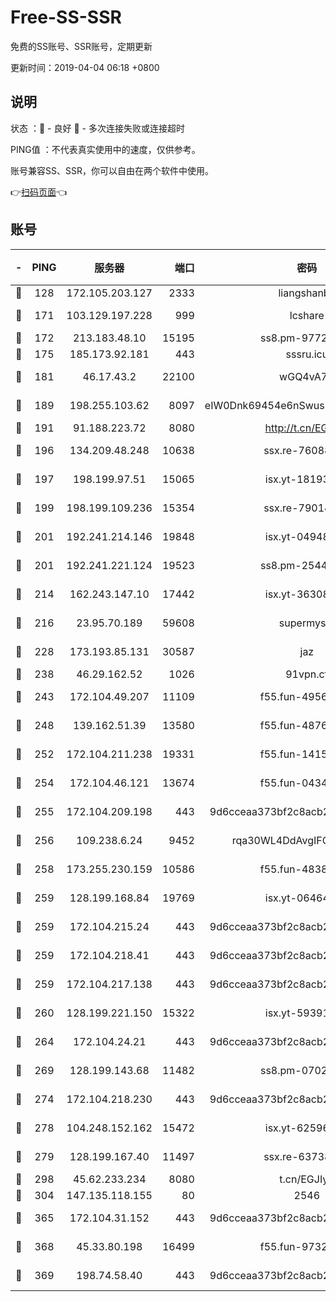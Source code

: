 # Free-SS-SSR

免费的SS账号、SSR账号，定期更新

更新时间：2019-04-04 06:18 +0800

## 说明

状态     ：🙂 - 良好 🙁 - 多次连接失败或连接超时

PING值   ：不代表真实使用中的速度，仅供参考。

账号兼容SS、SSR，你可以自由在两个软件中使用。

👉[扫码页面](https://liesauer.github.io/Free-SS-SSR/)👈

## 账号

|-|PING|服务器|端口|密码|加密方式|区域|
|:----:|:----:|:-----:|-----:|:----:|:----:|:----:|
|🙂|128|172.105.203.127|2333|liangshanbo|chacha20|JP|
|🙂|171|103.129.197.228|999|lcshare|aes-256-cfb|US|
|🙂|172|213.183.48.10|15195|ss8.pm-97720747|rc4-md5|RU|
|🙂|175|185.173.92.181|443|sssru.icu|rc4-md5|RU|
|🙂|181|46.17.43.2|22100|wGQ4vA7D|aes-256-gcm|RU|
|🙂|189|198.255.103.62|8097|eIW0Dnk69454e6nSwuspv9DmS201tQ0D|aes-256-cfb|US|
|🙂|191|91.188.223.72|8080|http://t.cn/EGJIyrl|rc4-md5|RU|
|🙂|196|134.209.48.248|10638|ssx.re-76088274|aes-256-cfb|US|
|🙂|197|198.199.97.51|15065|isx.yt-18193604|aes-256-cfb|US|
|🙂|199|198.199.109.236|15354|ssx.re-79014072|aes-256-cfb|US|
|🙂|201|192.241.214.146|19848|isx.yt-04948668|aes-256-cfb|US|
|🙂|201|192.241.221.124|19523|ss8.pm-25447716|aes-256-cfb|US|
|🙂|214|162.243.147.10|17442|isx.yt-36308071|aes-256-cfb|US|
|🙂|216|23.95.70.189|59608|supermyssr|chacha20-ietf|US|
|🙂|228|173.193.85.131|30587|jaz|aes-256-cfb|US|
|🙂|238|46.29.162.52|1026|91vpn.cf|rc4-md5|RU|
|🙂|243|172.104.49.207|11109|f55.fun-49562246|aes-256-cfb|SG|
|🙂|248|139.162.51.39|13580|f55.fun-48765997|aes-256-cfb|SG|
|🙂|252|172.104.211.238|19331|f55.fun-14153413|aes-256-cfb|US|
|🙂|254|172.104.46.121|13674|f55.fun-04347398|aes-256-cfb|SG|
|🙂|255|172.104.209.198|443|9d6cceaa373bf2c8acb22e60b6a58be6|aes-256-cfb|US|
|🙂|256|109.238.6.24|9452|rqa30WL4DdAvgIFG6Fs3znzTa|aes-256-cfb|FR|
|🙂|258|173.255.230.159|10586|f55.fun-48382227|aes-256-cfb|US|
|🙂|259|128.199.168.84|19769|isx.yt-06464795|aes-256-cfb|SG|
|🙂|259|172.104.215.24|443|9d6cceaa373bf2c8acb22e60b6a58be6|aes-256-cfb|US|
|🙂|259|172.104.218.41|443|9d6cceaa373bf2c8acb22e60b6a58be6|aes-256-cfb|US|
|🙂|259|172.104.217.138|443|9d6cceaa373bf2c8acb22e60b6a58be6|aes-256-cfb|US|
|🙂|260|128.199.221.150|15322|isx.yt-59391923|aes-256-cfb|SG|
|🙂|264|172.104.24.21|443|9d6cceaa373bf2c8acb22e60b6a58be6|aes-256-cfb|US|
|🙂|269|128.199.143.68|11482|ss8.pm-07027944|aes-256-cfb|SG|
|🙂|274|172.104.218.230|443|9d6cceaa373bf2c8acb22e60b6a58be6|aes-256-cfb|US|
|🙂|278|104.248.152.162|15472|isx.yt-62596882|aes-256-cfb|SG|
|🙂|279|128.199.167.40|11497|ssx.re-63738740|aes-256-cfb|SG|
|🙂|298|45.62.233.234|8080|t.cn/EGJIyrl|rc4-md5|CA|
|🙂|304|147.135.118.155|80|2546|chacha20|US|
|🙂|365|172.104.31.152|443|9d6cceaa373bf2c8acb22e60b6a58be6|aes-256-cfb|US|
|🙂|368|45.33.80.198|16499|f55.fun-97323314|aes-256-cfb|US|
|🙂|369|198.74.58.40|443|9d6cceaa373bf2c8acb22e60b6a58be6|aes-256-cfb|US|
